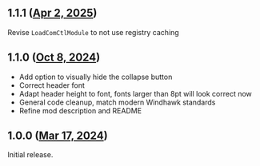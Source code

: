 ## 1.1.1 ([Apr 2, 2025](https://github.com/ramensoftware/windhawk-mods/blob/37479b14fd4a35d62fdb2fec9d9e0d66f8978c57/mods/classic-list-group-fix.wh.cpp))

Revise `LoadComCtlModule` to not use registry caching

## 1.1.0 ([Oct 8, 2024](https://github.com/ramensoftware/windhawk-mods/blob/733d035afe561ca4d014aa436c66d536a2702696/mods/classic-list-group-fix.wh.cpp))

- Add option to visually hide the collapse button
- Correct header font
- Adapt header height to font, fonts larger than 8pt will look correct now
- General code cleanup, match modern Windhawk standards
- Refine mod description and README

## 1.0.0 ([Mar 17, 2024](https://github.com/ramensoftware/windhawk-mods/blob/9f13ec63f3423f6210960e7915e98a57b21bf5b7/mods/classic-list-group-fix.wh.cpp))

Initial release.
